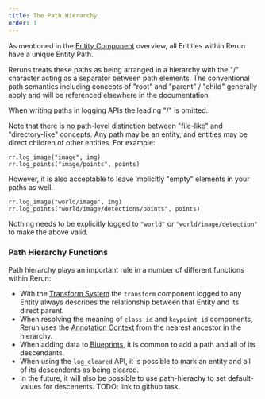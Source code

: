 ```yaml
---
title: The Path Hierarchy
order: 1
---
```


As mentioned in the [Entity Component](entity-component.md) overview, all Entities within Rerun have a unique Entity
Path.

Reruns treats these paths as being arranged in a hierarchy with the "/" character acting as a separator between path
elements. The conventional path semantics including concepts of "root" and "parent" / "child" generally apply and will
be referenced elsewhere in the documentation.

When writing paths in logging APIs the leading "/" is omitted.

Note that there is no path-level distinction between "file-like" and "directory-like" concepts. Any path may be an
entity, and entities may be direct children of other entities. For example:
```
rr.log_image("image", img)
rr.log_points("image/points", points)
```

However, it is also acceptable to leave implicitly "empty" elements in your paths as well.
```
rr.log_image("world/image", img)
rr.log_points("world/image/detections/points", points)
```
Nothing needs to be explicitly logged to `"world"` or `"world/image/detection"` to make the above valid.

### Path Hierarchy Functions
Path hierarchy plays an important rule in a number of different functions within Rerun:

 * With the [Transform System](transforms.md) the `transform` component logged to any Entity always describes the
relationship between that Entity and its direct parent.
 * When resolving the meaning of `class_id` and `keypoint_id` components, Rerun uses the [Annotation Context](annotations.md) from the nearest ancestor in the hierarchy.
 * When adding data to [Blueprints](blueprints.md), it is common to add a path and all of its descendants.
 * When using the `log_cleared` API, it is possible to mark an entity and all of its descendents as being cleared.
 * In the future, it will also be possible to use path-hierachy to set default-values for descenents. TODO: link to github task.

